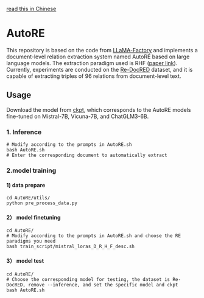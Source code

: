 [read this in Chinese](https://github.com/bigdante/AutoRE/blob/main/README.md)

# AutoRE
This repository is based on the code from [LLaMA-Factory](https://github.com/hiyouga/LLaMA-Factory) and implements a document-level relation extraction system named AutoRE based on large language models. The extraction paradigm used is RHF ([paper link](https://arxiv.org/abs/2403.14888v1)).
Currently, experiments are conducted on the [Re-DocRED](https://github.com/tonytan48/Re-DocRED) dataset, and it is capable of extracting triples of 96 relations from document-level text.

## Usage
Download the model from [ckpt](https://cloud.tsinghua.edu.cn/d/4d12cf0620164caca82c/), which corresponds to the AutoRE models fine-tuned on Mistral-7B, Vicuna-7B, and ChatGLM3-6B.
### 1. Inference

```shell
# Modify according to the prompts in AutoRE.sh
bash AutoRE.sh
# Enter the corresponding document to automatically extract
````

### 2.model training

#### 1) data prepare
```shell
cd AutoRE/utils/
python pre_process_data.py
```

#### 2） model finetuning

```shell
cd AutoRE/
# Modify according to the prompts in AutoRE.sh and choose the RE paradigms you need
bash train_script/mistral_loras_D_R_H_F_desc.sh
```

#### 3） model test

```shell
cd AutoRE/
# Choose the corresponding model for testing, the dataset is Re-DocRED, remove --inference, and set the specific model and ckpt
bash AutoRE.sh
```





